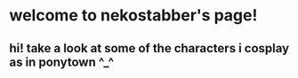 # welcome to nekostabber's page!
## hi! take a look at some of the characters i cosplay as in ponytown ^_^
